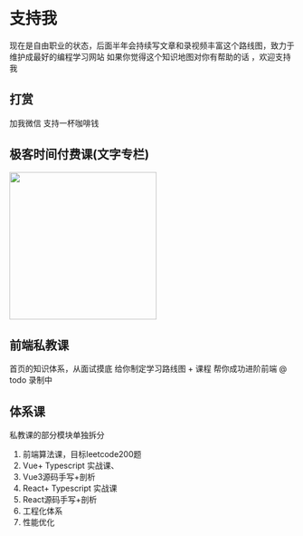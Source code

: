 # 支持我


现在是自由职业的状态，后面半年会持续写文章和录视频丰富这个路线图，致力于维护成最好的编程学习网站
如果你觉得这个知识地图对你有帮助的话 ，欢迎支持我



## 打赏
加我微信 支持一杯咖啡钱


## 极客时间付费课(文字专栏)
<img src="/vue3-geek.jpg" width="260">

## 前端私教课

首页的知识体系，从面试摸底 给你制定学习路线图 + 课程  帮你成功进阶前端
@ todo  录制中

## 体系课
私教课的部分模块单独拆分

1. 前端算法课，目标leetcode200题
2. Vue+ Typescript 实战课、
3. Vue3源码手写+剖析
4. React+ Typescript 实战课
5. React源码手写+剖析
6. 工程化体系
7. 性能优化

